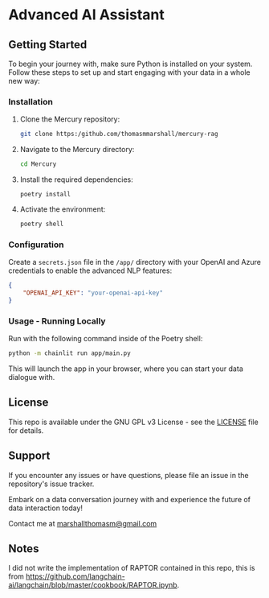 # Advanced AI Assistant  

## Getting Started
To begin your journey with, make sure Python is installed on your system. Follow these steps to set up and start engaging with your data in a whole new way:

### Installation

1. Clone the Mercury repository:
   ```bash
   git clone https:/github.com/thomasmmarshall/mercury-rag
   ```
2. Navigate to the Mercury directory:
   ```bash
   cd Mercury
   ```
3. Install the required dependencies:
   ```
   poetry install
   ```
4. Activate the environment:
   ```bash
   poetry shell
   ```

### Configuration

Create a `secrets.json` file in the `/app/` directory with your OpenAI and Azure credentials to enable the advanced NLP features:

```json
{
    "OPENAI_API_KEY": "your-openai-api-key"
}
```

### Usage - Running Locally

Run with the following command inside of the Poetry shell:

```bash
python -m chainlit run app/main.py
```

This will launch the app in your browser, where you can start your data dialogue with.

## License
This repo is available under the GNU GPL v3 License - see the [LICENSE](LICENSE) file for details.

## Support

If you encounter any issues or have questions, please file an issue in the repository's issue tracker.

Embark on a data conversation journey with and experience the future of data interaction today!

Contact me at marshallthomasm@gmail.com

## Notes
I did not write the implementation of RAPTOR contained in this repo, this is from https://github.com/langchain-ai/langchain/blob/master/cookbook/RAPTOR.ipynb.
